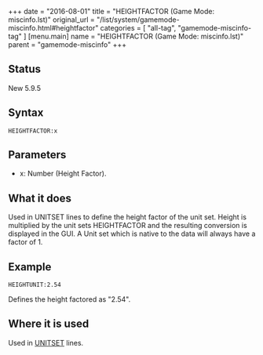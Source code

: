 +++
date = "2016-08-01"
title = "HEIGHTFACTOR (Game Mode: miscinfo.lst)"
original_url = "/list/system/gamemode-miscinfo.html#heightfactor"
categories = [ "all-tag", "gamemode-miscinfo-tag" ]
[menu.main]
    name = "HEIGHTFACTOR (Game Mode: miscinfo.lst)"
    parent = "gamemode-miscinfo"
+++

## Status

New 5.9.5

## Syntax

`HEIGHTFACTOR:x`

## Parameters

-   x: Number (Height Factor).



What it does
------------

Used in UNITSET lines to define the height factor of the unit set.
Height is multiplied by the unit sets HEIGHTFACTOR and the resulting
conversion is displayed in the GUI. A Unit set which is native to the
data will always have a factor of 1.

Example
-------

`HEIGHTUNIT:2.54`

Defines the height factored as "2.54".

Where it is used
----------------

Used in [UNITSET](/list/system/gamemode-miscinfo/unitset.html) lines.

